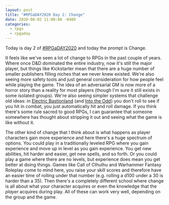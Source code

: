 ```yaml
---
layout: post
title: "#RPGaDAY2020 Day 2: Change"
date: 2020-08-02 11:00:00 -0400
categories:
  - rpgs
  - rpgaday
---
```


Today is day 2 of [#RPGaDAY2020](https://www.autocratik.com/2020/06/announcing-rpgaday2020.html) and today the prompt is Change.

It feels like we've seen a lot of change to RPGs in the past couple of years. Where once D&D dominated the entire industry, now it's still the major player, but things like Kickstarter mean that there are a huge number of smaller publishers filling niches that we never knew existed. We're also seeing more safety tools and just general consideration for how people feel while playing the game. The idea of an adversarial GM is now more of a horror story than a reality for most players (though I'm sure it still exists in some isolated groups). We're also seeing simpler systems that challenge old ideas: in [Electric Bastionland](https://chrismcdee.itch.io/electric-bastionland) (and [Into the Odd](https://www.drivethrurpg.com/product/145536/Into-the-Odd)) you don't roll to see if you hit in combat, you just automatically hit and roll damage. If you think there's some rule sacred to good RPGs, I can guarantee that someone somewhere has thought about stripping it out and seeing what the game is like without it.

The other kind of change that I think about is what happens as player characters gain more experience and here there's a huge spectrum of options. You could play in a traditionally leveled RPG where you gain experience and move up in level as you gain experience. You get new abilities, hit harder and easier, get new spells, and so forth. Or you could play a game where there are no levels, but experience does mean you get better at doing things. Games like Call of Cthulhu and Warhammer Fantasy Roleplay come to mind here, you raise your skill scores and therefore have an easier time of rolling under that number (e.g. rolling a d100 under a 30 is harder than a 35). Then there's a completely different school where change is all about what your character acquires or even the knowledge that the _player_ acquires during play. All of these can work very well, depending on the group and the game.
